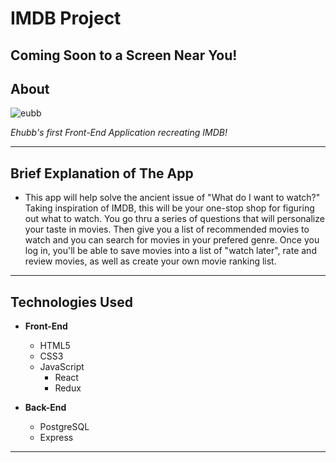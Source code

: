 # **IMDB Project**

## **Coming Soon to a Screen Near You!**

## **About**

![eubb](https://img.thedailybeast.com/image/upload/dpr_2.0/c_crop,h_1687,w_1687,x_818,y_-1/c_limit,w_128/d_placeholder_euli9k,fl_lossy,q_auto/v1570369979/191002-leon-joker-tease_sj5zax)

_Ehubb's first Front-End Application recreating IMDB!_

---

## **Brief Explanation of The App** 

- This app will help solve the ancient issue of "What do I want to watch?" Taking inspiration of IMDB, this will be your one-stop shop for figuring out what to watch. You go thru a series of questions that will personalize your taste in movies. Then give you a list of recommended movies to watch and you can search for movies in your prefered genre. Once you log in, you'll be able to save movies into a list of "watch later", rate and review movies, as well as create your own movie ranking list. 

---

## **Technologies Used**

- **Front-End**

    - HTML5
    - CSS3
    - JavaScript
        - React
        - Redux

- **Back-End**

    - PostgreSQL
    - Express

---